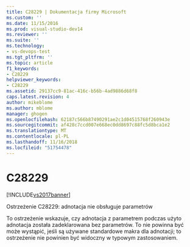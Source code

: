 ```yaml
---
title: C28229 | Dokumentacja firmy Microsoft
ms.custom: ''
ms.date: 11/15/2016
ms.prod: visual-studio-dev14
ms.reviewer: ''
ms.suite: ''
ms.technology:
- vs-devops-test
ms.tgt_pltfrm: ''
ms.topic: article
f1_keywords:
- C28229
helpviewer_keywords:
- C28229
ms.assetid: 29137cc9-81ac-416c-b56b-4ad9886d68f8
caps.latest.revision: 4
author: mikeblome
ms.author: mblome
manager: ghogen
ms.openlocfilehash: 62187c566b87490291ae2c1d04515768f260943e
ms.sourcegitcommit: af428c7ccd007e668ec0dd8697c88fc5d8bca1e2
ms.translationtype: MT
ms.contentlocale: pl-PL
ms.lasthandoff: 11/16/2018
ms.locfileid: "51754478"
---
```

# <a name="c28229"></a>C28229
[!INCLUDE[vs2017banner](../includes/vs2017banner.md)]

Ostrzeżenie C28229: adnotacja nie obsługuje parametrów  
  
 To ostrzeżenie wskazuje, czy adnotacja z parametrem podczas użyto adnotacja została zadeklarowana bez parametrów. To nie powinna być może wystąpić, jeśli są używane standardowe makra dla adnotacji; to ostrzeżenie nie powinien być widoczny w typowym zastosowaniem.



